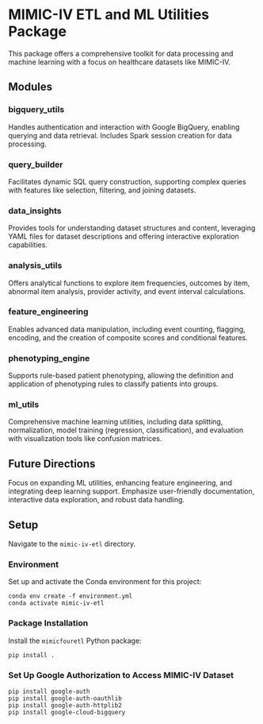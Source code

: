 # MIMIC-IV ETL and ML Utilities Package

This package offers a comprehensive toolkit for data processing and machine learning with a focus on healthcare datasets like MIMIC-IV.

## Modules

### bigquery_utils
Handles authentication and interaction with Google BigQuery, enabling querying and data retrieval. Includes Spark session creation for data processing.

### query_builder
Facilitates dynamic SQL query construction, supporting complex queries with features like selection, filtering, and joining datasets.

### data_insights
Provides tools for understanding dataset structures and content, leveraging YAML files for dataset descriptions and offering interactive exploration capabilities.

### analysis_utils
Offers analytical functions to explore item frequencies, outcomes by item, abnormal item analysis, provider activity, and event interval calculations.

### feature_engineering
Enables advanced data manipulation, including event counting, flagging, encoding, and the creation of composite scores and conditional features.

### phenotyping_engine
Supports rule-based patient phenotyping, allowing the definition and application of phenotyping rules to classify patients into groups.

### ml_utils
Comprehensive machine learning utilities, including data splitting, normalization, model training (regression, classification), and evaluation with visualization tools like confusion matrices.

## Future Directions
Focus on expanding ML utilities, enhancing feature engineering, and integrating deep learning support. Emphasize user-friendly documentation, interactive data exploration, and robust data handling.


## Setup
Navigate to the `mimic-iv-etl` directory.

### Environment
Set up and activate the Conda environment for this project:
   ```
   conda env create -f environment.yml
   conda activate mimic-iv-etl
   ```

### Package Installation

Install the `mimicfouretl` Python package:
   ```
   pip install .
   ```

### Set Up Google Authorization to Access MIMIC-IV Dataset

   ```
   pip install google-auth
   pip install google-auth-oauthlib
   pip install google-auth-httplib2
   pip install google-cloud-bigquery
   ```


